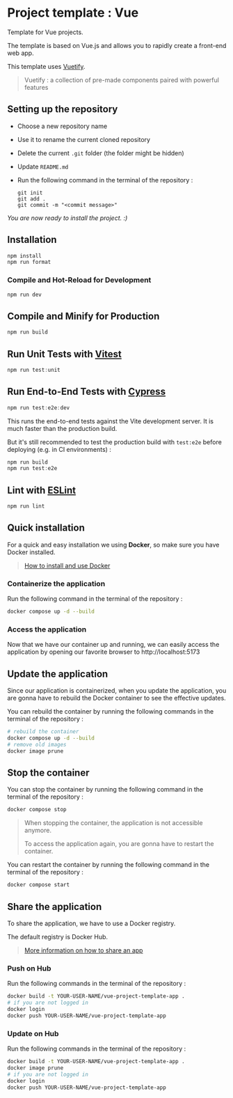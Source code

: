 # Project template : Vue

Template for Vue projects.

The template is based on Vue.js and allows you to rapidly create a front-end web app.

This template uses [Vuetify](https://vuetifyjs.com/en/).

> Vuetify : a collection of pre-made components paired with powerful features

## Setting up the repository

- Choose a new repository name

- Use it to rename the current cloned repository

- Delete the current `.git` folder (the folder might be hidden)

- Update `README.md`

- Run the following command in the terminal of the repository :

  ```git
  git init
  git add .
  git commit -m "<commit message>"
  ```

*You are now ready to install the project. :)*

## Installation

``` powershell
npm install
npm run format
```

### Compile and Hot-Reload for Development

``` powershell
npm run dev
```

## Compile and Minify for Production

``` powershell
npm run build
```

## Run Unit Tests with [Vitest](https://vitest.dev/)

``` powershell
npm run test:unit
```

## Run End-to-End Tests with [Cypress](https://www.cypress.io/)

``` powershell
npm run test:e2e:dev
```

This runs the end-to-end tests against the Vite development server. It is much faster than the production build.

But it's still recommended to test the production build with `test:e2e` before deploying (e.g. in CI environments) :

``` powershell
npm run build
npm run test:e2e
```

## Lint with [ESLint](https://eslint.org/)

``` powershell
npm run lint
```

## Quick installation

For a quick and easy installation we using **Docker**, so make sure you have Docker installed.

> [How to install and use Docker](https://docs.docker.com/)

### Containerize the application

Run the following command in the terminal of the repository :

```bash
docker compose up -d --build
```

### Access the application

Now that we have our container up and running, we can easily access the application by opening our favorite browser to http://localhost:5173

## Update the application

Since our application is containerized, when you update the application, you are gonna have to rebuild the Docker container to see the effective updates.

You can rebuild the container by running the following commands in the terminal of the repository :

```bash
# rebuild the container
docker compose up -d --build
# remove old images
docker image prune
```

## Stop the container

You can stop the container by running the following command in the terminal of the repository :

```bash
docker compose stop
```

> When stopping the container, the application is not accessible anymore.
>
> To access the application again, you are gonna have to restart the container.

You can restart the container by running the following command in the terminal of the repository :

```bash
docker compose start
```
## Share the application

To share the application, we have to use a Docker registry.

The default registry is Docker Hub.

> [More information on how to share an app](https://docs.docker.com/get-started/04_sharing_app/)

### Push on Hub

Run the following commands in the terminal of the repository :

```bash
docker build -t YOUR-USER-NAME/vue-project-template-app .
# if you are not logged in
docker login
docker push YOUR-USER-NAME/vue-project-template-app
```

### Update on Hub

Run the following commands in the terminal of the repository :

```bash
docker build -t YOUR-USER-NAME/vue-project-template-app .
docker image prune
# if you are not logged in
docker login
docker push YOUR-USER-NAME/vue-project-template-app
```
